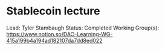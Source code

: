 # Stablecoin lecture

Lead: Tyler Stambaugh
Status: Completed
Working Group(s): https://www.notion.so/DAO-Learning-WG-415a199b4a194ad182107da7dd8ed022